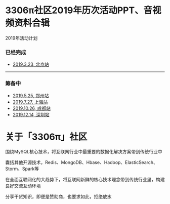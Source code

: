 # 3306π社区2019年历次活动PPT、音视频资料合辑

2019年活动计划

### 已经完成
* [2019.3.23, 北京站](2019.03.23-北京)

----
 ### 筹备中 
 
* [2019.5.25, 郑州站]()
* [2019.7.27, 上海站]()
* [2019.10.26, 成都站]()
* [2019.12.14, 深圳站]()

# 关于「3306π」社区

围绕MySQL核心技术，将互联网行业中最重要的数据化解决方案带到传统行业中

囊括其他开源技术，Redis、MongoDB、Hbase、Hadoop、ElasticSearch、Storm、Spark等

在全面互联网化的大趋势下，将互联网新鲜的核心技术理念带到传统行业里，构建良好交流互动环境

分享干货知识，即便是赞助商，也要求如此，拒绝放水
